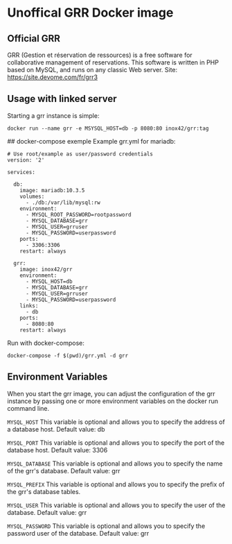 # Unoffical GRR Docker image


## Official GRR
GRR (Gestion et réservation de ressources) is a free software for collaborative management of reservations.
This software is written in PHP based on MySQL, and runs on any classic Web server.
Site: https://site.devome.com/fr/grr3

## Usage with linked server
Starting a grr instance is simple:
```
docker run --name grr -e MSYSQL_HOST=db -p 8080:80 inox42/grr:tag
```

## docker-compose exemple
Example grr.yml for mariadb:

```
# Use root/example as user/password credentials
version: '2'

services:

  db:
    image: mariadb:10.3.5
    volumes:
      - ./db:/var/lib/mysql:rw
    environment:
      - MYSQL_ROOT_PASSWORD=rootpassword
      - MYSQL_DATABASE=grr
      - MYSQL_USER=grruser
      - MYSQL_PASSWORD=userpassword
    ports:
      - 3306:3306
    restart: always

  grr:
    image: inox42/grr
    environment:
      - MYSQL_HOST=db
      - MYSQL_DATABASE=grr
      - MYSQL_USER=grruser
      - MYSQL_PASSWORD=userpassword
    links:
      - db 
    ports:
      - 8080:80
    restart: always

```
Run with docker-compose:
```
docker-compose -f $(pwd)/grr.yml -d grr
```

## Environment Variables
When you start the grr image, you can adjust the configuration of the grr instance by passing one or more environment variables on the docker run command line.

``MYSQL_HOST``
This variable is optional and allows you to specify the address of a database host.
Default value: db

``MYSQL_PORT``
This variable is optional and allows you to specify the port of the database host. 
Default value: 3306

``MYSQL_DATABASE``
This variable is optional and allows you to specify the name of the grr's database.
Default value: grr

``MYSQL_PREFIX``
This variable is optional and allows you to specify the prefix of the grr's database tables.

``MYSQL_USER``
This variable is optional and allows you to specify the user of the database.
Default value: grr

``MYSQL_PASSWORD``
This variable is optional and allows you to specify the password user of the database.
Default value: grr
